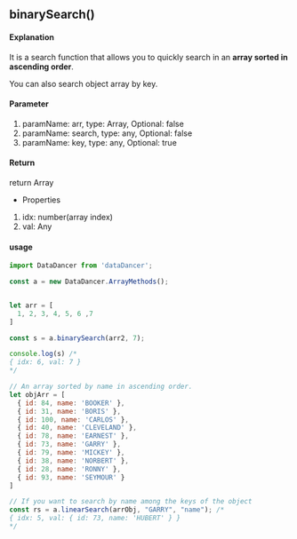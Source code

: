 ## binarySearch()

#### Explanation

It is a search function that allows you to quickly search in an **array sorted in ascending order**.

You can also search object array by key.

#### Parameter

1. paramName: arr, type: Array, Optional: false
2. paramName: search, type: any, Optional: false
3. paramName: key, type: any, Optional: true

#### Return

return Array

- Properties
1. idx: number(array index)
2. val: Any

#### usage

```js
import DataDancer from 'dataDancer';

const a = new DataDancer.ArrayMethods();


let arr = [
  1, 2, 3, 4, 5, 6 ,7
]

const s = a.binarySearch(arr2, 7);

console.log(s) /*
{ idx: 6, val: 7 }
*/

// An array sorted by name in ascending order.
let objArr = [
  { id: 84, name: 'BOOKER' },
  { id: 31, name: 'BORIS' },
  { id: 100, name: 'CARLOS' },
  { id: 40, name: 'CLEVELAND' },
  { id: 78, name: 'EARNEST' },
  { id: 73, name: 'GARRY' },
  { id: 79, name: 'MICKEY' },
  { id: 38, name: 'NORBERT' },
  { id: 28, name: 'RONNY' },
  { id: 93, name: 'SEYMOUR' }
]

// If you want to search by name among the keys of the object 
const rs = a.linearSearch(arrObj, "GARRY", "name"); /*
{ idx: 5, val: { id: 73, name: 'HUBERT' } }
*/
```